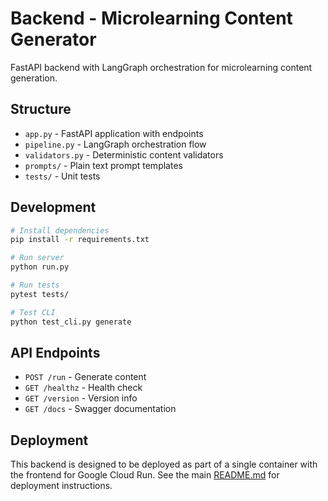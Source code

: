 # Backend - Microlearning Content Generator

FastAPI backend with LangGraph orchestration for microlearning content generation.

## Structure

- `app.py` - FastAPI application with endpoints
- `pipeline.py` - LangGraph orchestration flow
- `validators.py` - Deterministic content validators
- `prompts/` - Plain text prompt templates
- `tests/` - Unit tests

## Development

```bash
# Install dependencies
pip install -r requirements.txt

# Run server
python run.py

# Run tests
pytest tests/

# Test CLI
python test_cli.py generate
```

## API Endpoints

- `POST /run` - Generate content
- `GET /healthz` - Health check  
- `GET /version` - Version info
- `GET /docs` - Swagger documentation

## Deployment

This backend is designed to be deployed as part of a single container with the frontend for Google Cloud Run. See the main [README.md](../README.md) for deployment instructions.